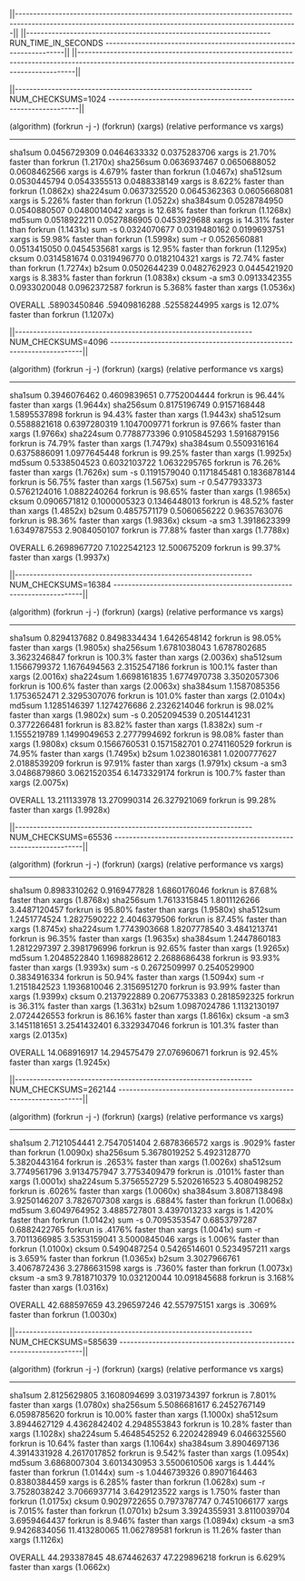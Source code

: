 ||-----------------------------------------------------------------------------------------------------------------------------------------------------------||
||------------------------------------------------------------------- RUN_TIME_IN_SECONDS -------------------------------------------------------------------||
||-----------------------------------------------------------------------------------------------------------------------------------------------------------||



||----------------------------------------------------------------- NUM_CHECKSUMS=1024 ----------------------------------------------------------------------|| 

(algorithm)     (forkrun -j -)  (forkrun)       (xargs)         (relative performance vs xargs)             
------------    ------------    ------------    ------------    --------------------------------------------
sha1sum         0.0456729309    0.0464633332    0.0375283706    xargs is 21.70% faster than forkrun (1.2170x)
sha256sum       0.0636937467    0.0650688052    0.0608462566    xargs is 4.679% faster than forkrun (1.0467x)
sha512sum       0.0530445794    0.0543355513    0.0488338149    xargs is 8.622% faster than forkrun (1.0862x)
sha224sum       0.0637325520    0.0645362363    0.0605668081    xargs is 5.226% faster than forkrun (1.0522x)
sha384sum       0.0528784950    0.0540880507    0.0480014042    xargs is 12.68% faster than forkrun (1.1268x)
md5sum          0.0518922211    0.0527886905    0.0453929688    xargs is 14.31% faster than forkrun (1.1431x)
sum -s          0.0324070677    0.0319480162    0.0199693751    xargs is 59.98% faster than forkrun (1.5998x)
sum -r          0.0526560881    0.0513415050    0.0454535681    xargs is 12.95% faster than forkrun (1.1295x)
cksum           0.0314581674    0.0319496770    0.0182104321    xargs is 72.74% faster than forkrun (1.7274x)
b2sum           0.0502644239    0.0482762923    0.0445421920    xargs is 8.383% faster than forkrun (1.0838x)
cksum -a sm3    0.0913342355    0.0933020048    0.0962372587    forkrun is 5.368% faster than xargs (1.0536x)

OVERALL         .58903450846    .59409816288    .52558244995    xargs is 12.07% faster than forkrun (1.1207x)




||----------------------------------------------------------------- NUM_CHECKSUMS=4096 ----------------------------------------------------------------------|| 

(algorithm)     (forkrun -j -)  (forkrun)       (xargs)         (relative performance vs xargs)             
------------    ------------    ------------    ------------    --------------------------------------------
sha1sum         0.3946076462    0.4609839651    0.7752004444    forkrun is 96.44% faster than xargs (1.9644x)
sha256sum       0.8175196749    0.9157168448    1.5895537898    forkrun is 94.43% faster than xargs (1.9443x)
sha512sum       0.5588821618    0.6397280319    1.1047009771    forkrun is 97.66% faster than xargs (1.9766x)
sha224sum       0.7788773396    0.9105845293    1.5916879156    forkrun is 74.79% faster than xargs (1.7479x)
sha384sum       0.5509316164    0.6375886091    1.0977645448    forkrun is 99.25% faster than xargs (1.9925x)
md5sum          0.5338504523    0.6032103722    1.0632295765    forkrun is 76.26% faster than xargs (1.7626x)
sum -s          0.1191579040    0.1171845481    0.1836878144    forkrun is 56.75% faster than xargs (1.5675x)
sum -r          0.5477933373    0.5762124016    1.0882240264    forkrun is 98.65% faster than xargs (1.9865x)
cksum           0.0906571812    0.1000005323    0.1346448013    forkrun is 48.52% faster than xargs (1.4852x)
b2sum           0.4857571179    0.5060656222    0.9635763076    forkrun is 98.36% faster than xargs (1.9836x)
cksum -a sm3    1.3918623399    1.6349787553    2.9084050107    forkrun is 77.88% faster than xargs (1.7788x)

OVERALL         6.2698967720    7.1022542123    12.500675209    forkrun is 99.37% faster than xargs (1.9937x)




||----------------------------------------------------------------- NUM_CHECKSUMS=16384 ---------------------------------------------------------------------|| 

(algorithm)     (forkrun -j -)  (forkrun)       (xargs)         (relative performance vs xargs)             
------------    ------------    ------------    ------------    --------------------------------------------
sha1sum         0.8294137682    0.8498334434    1.6426548142    forkrun is 98.05% faster than xargs (1.9805x)
sha256sum       1.6781038043    1.6787802685    3.3623246847    forkrun is 100.3% faster than xargs (2.0036x)
sha512sum       1.1566799372    1.1676494563    2.3152547186    forkrun is 100.1% faster than xargs (2.0016x)
sha224sum       1.6698161835    1.6774970738    3.3502057306    forkrun is 100.6% faster than xargs (2.0063x)
sha384sum       1.1587085356    1.1753652471    2.3295307076    forkrun is 101.0% faster than xargs (2.0104x)
md5sum          1.1285146397    1.1274276686    2.2326214046    forkrun is 98.02% faster than xargs (1.9802x)
sum -s          0.2052094539    0.2051441231    0.3772266481    forkrun is 83.82% faster than xargs (1.8382x)
sum -r          1.1555219789    1.1499049653    2.2777994692    forkrun is 98.08% faster than xargs (1.9808x)
cksum           0.1566760531    0.1571582701    0.2741160529    forkrun is 74.95% faster than xargs (1.7495x)
b2sum           1.0238016381    1.0200777627    2.0188539209    forkrun is 97.91% faster than xargs (1.9791x)
cksum -a sm3    3.0486879860    3.0621520354    6.1473329174    forkrun is 100.7% faster than xargs (2.0075x)

OVERALL         13.211133978    13.270990314    26.327921069    forkrun is 99.28% faster than xargs (1.9928x)




||----------------------------------------------------------------- NUM_CHECKSUMS=65536 ---------------------------------------------------------------------|| 

(algorithm)     (forkrun -j -)  (forkrun)       (xargs)         (relative performance vs xargs)             
------------    ------------    ------------    ------------    --------------------------------------------
sha1sum         0.8983310262    0.9169477828    1.6860176046    forkrun is 87.68% faster than xargs (1.8768x)
sha256sum       1.7613315845    1.8011126266    3.4487120457    forkrun is 95.80% faster than xargs (1.9580x)
sha512sum       1.2451774524    1.2827590222    2.4046379506    forkrun is 87.45% faster than xargs (1.8745x)
sha224sum       1.7743903668    1.8207778540    3.4841213741    forkrun is 96.35% faster than xargs (1.9635x)
sha384sum       1.2447860183    1.2812297397    2.3981796996    forkrun is 92.65% faster than xargs (1.9265x)
md5sum          1.2048522840    1.1698828612    2.2688686438    forkrun is 93.93% faster than xargs (1.9393x)
sum -s          0.2672509997    0.2540529900    0.3834916334    forkrun is 50.94% faster than xargs (1.5094x)
sum -r          1.2151842523    1.1936810046    2.3156951270    forkrun is 93.99% faster than xargs (1.9399x)
cksum           0.2137922889    0.2067753383    0.2818592325    forkrun is 36.31% faster than xargs (1.3631x)
b2sum           1.0987024786    1.1132130197    2.0724426553    forkrun is 86.16% faster than xargs (1.8616x)
cksum -a sm3    3.1451181651    3.2541432401    6.3329347046    forkrun is 101.3% faster than xargs (2.0135x)

OVERALL         14.068916917    14.294575479    27.076960671    forkrun is 92.45% faster than xargs (1.9245x)




||----------------------------------------------------------------- NUM_CHECKSUMS=262144 --------------------------------------------------------------------|| 

(algorithm)     (forkrun -j -)  (forkrun)       (xargs)         (relative performance vs xargs)             
------------    ------------    ------------    ------------    --------------------------------------------
sha1sum         2.7121054441    2.7547051404    2.6878366572    xargs is .9029% faster than forkrun (1.0090x)
sha256sum       5.3678019252    5.4923128770    5.3820443164    forkrun is .2653% faster than xargs (1.0026x)
sha512sum       3.7749561796    3.9134757947    3.7753409479    forkrun is .0101% faster than xargs (1.0001x)
sha224sum       5.3756552729    5.5202616523    5.4080498252    forkrun is .6026% faster than xargs (1.0060x)
sha384sum       3.8087138498    3.9250146207    3.7826707308    xargs is .6884% faster than forkrun (1.0068x)
md5sum          3.6049764952    3.4885727801    3.4397013233    xargs is 1.420% faster than forkrun (1.0142x)
sum -s          0.7095353547    0.6853797287    0.6882422765    forkrun is .4176% faster than xargs (1.0041x)
sum -r          3.7011366985    3.5353159041    3.5000845046    xargs is 1.006% faster than forkrun (1.0100x)
cksum           0.5490487254    0.5426514601    0.5234957211    xargs is 3.659% faster than forkrun (1.0365x)
b2sum           3.3027966761    3.4067872436    3.2786631598    xargs is .7360% faster than forkrun (1.0073x)
cksum -a sm3    9.7818710379    10.032120044    10.091845688    forkrun is 3.168% faster than xargs (1.0316x)

OVERALL         42.688597659    43.296597246    42.557975151    xargs is .3069% faster than forkrun (1.0030x)




||----------------------------------------------------------------- NUM_CHECKSUMS=585639 --------------------------------------------------------------------|| 

(algorithm)     (forkrun -j -)  (forkrun)       (xargs)         (relative performance vs xargs)             
------------    ------------    ------------    ------------    --------------------------------------------
sha1sum         2.8125629805    3.1608094699    3.0319734397    forkrun is 7.801% faster than xargs (1.0780x)
sha256sum       5.5086681617    6.2452767149    6.0598785620    forkrun is 10.00% faster than xargs (1.1000x)
sha512sum       3.8944627129    4.4362842402    4.2948553843    forkrun is 10.28% faster than xargs (1.1028x)
sha224sum       5.4648545252    6.2202428949    6.0466325560    forkrun is 10.64% faster than xargs (1.1064x)
sha384sum       3.8904697136    4.3914331928    4.2617017852    forkrun is 9.542% faster than xargs (1.0954x)
md5sum          3.6868007304    3.6013430953    3.5500610506    xargs is 1.444% faster than forkrun (1.0144x)
sum -s          1.0446739326    0.8907164463    0.8380384459    xargs is 6.285% faster than forkrun (1.0628x)
sum -r          3.7528038242    3.7066937714    3.6429123522    xargs is 1.750% faster than forkrun (1.0175x)
cksum           0.9029722655    0.7973787747    0.7451066177    xargs is 7.015% faster than forkrun (1.0701x)
b2sum           3.3924355931    3.8110039704    3.6959464437    forkrun is 8.946% faster than xargs (1.0894x)
cksum -a sm3    9.9426834056    11.413280065    11.062789581    forkrun is 11.26% faster than xargs (1.1126x)

OVERALL         44.293387845    48.674462637    47.229896218    forkrun is 6.629% faster than xargs (1.0662x)

